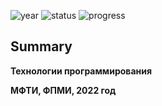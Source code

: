 ![year][0] ![status][1] ![progress][2]

## Summary

**Технологии программирования**

**МФТИ, ФПМИ, 2022 год**


[0]:https://img.shields.io/badge/year-2022-blue
[1]:https://img.shields.io/badge/status-running-green
[2]:https://progress-bar.dev/25/